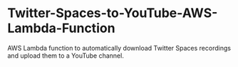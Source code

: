 # Twitter-Spaces-to-YouTube-AWS-Lambda-Function
AWS Lambda function to automatically download Twitter Spaces recordings and upload them to a YouTube channel.
